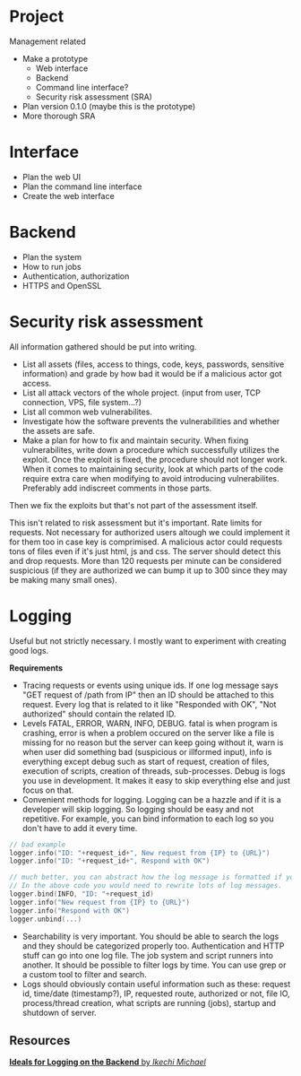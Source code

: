 # Project
Management related

- Make a prototype
    - Web interface
    - Backend
    - Command line interface?
    - Security risk assessment (SRA)
- Plan version 0.1.0 (maybe this is the prototype)
- More thorough SRA

# Interface
- Plan the web UI
- Plan the command line interface
- Create the web interface

# Backend
- Plan the system
- How to run jobs
- Authentication, authorization
- HTTPS and OpenSSL

# Security risk assessment
All information gathered should be put into writing.
- List all assets (files, access to things, code, keys, passwords, sensitive information) and grade by how bad it would be if a malicious actor got access.
- List all attack vectors of the whole project. (input from user, TCP connection, VPS, file system...?)
- List all common web vulnerabilites.
- Investigate how the software prevents the vulnerabilities and whether the assets are safe.
- Make a plan for how to fix and maintain security. When fixing vulnerabilites, write down a procedure which successfully utilizes the exploit. Once the exploit is fixed, the procedure should not longer work. When it comes to maintaining security, look at which parts of the code require extra care when modifying to avoid introducing vulnerabilites. Preferably add indiscreet comments in those parts.

Then we fix the exploits but that's not part of the assessment itself.

This isn't related to risk assessment but it's important. Rate limits for requests. Not necessary for authorized users altough we could implement it for them too in case key is comprimised. A malicious actor could requests tons of files even if it's just html, js and css. The server should detect this and drop requests. More than 120 requests per minute can be considered suspicious (if they are authorized we can bump it up to 300 since they may be making many small ones).

# Logging
Useful but not strictly necessary. I mostly want to experiment with creating good logs.

**Requirements**
- Tracing requests or events using unique ids. If one log message says "GET request of /path from IP" then an ID should be attached to this request. Every log that is related to it like "Responded with OK", "Not authorized" should contain the related ID.
- Levels FATAL, ERROR, WARN, INFO, DEBUG. fatal is when program is crashing, error is when a problem occured on the server like a file is missing for no reason but the server can keep going without it, warn is when user did something bad (suspicious or illformed input), info is everything except debug such as start of request, creation of files, execution of scripts, creation of threads, sub-processes. Debug is logs you use in development. It makes it easy to skip everything else and just focus on that.
- Convenient methods for logging. Logging can be a hazzle and if it is a developer will skip logging. So logging should be easy and not repetitive. For example, you can bind information to each log so you don't have to add it every time.
```c++
// bad example
logger.info("ID: "+request_id+", New request from {IP} to {URL}")
logger.info("ID: "+request_id+", Respond with OK")

// much better, you can abstract how the log message is formatted if you decide to change in the future too.
// In the above code you would need to rewrite lots of log messages.
logger.bind(INFO, "ID: "+request_id)
logger.info("New request from {IP} to {URL}")
logger.info("Respond with OK")
logger.unbind(...)
```
- Searchability is very important. You should be able to search the logs and they should be categorized properly too. Authentication and HTTP stuff can go into one log file. The job system and script runners into another. It should be possible to filter logs by time. You can use grep or a custom tool to filter and search.
- Logs should obviously contain useful information such as these: request id, time/date (timestamp?), IP, requested route, authorized or not, file IO, process/thread creation, what scripts are running (jobs), startup and shutdown of server.

## Resources
[**Ideals for Logging on the Backend** by *Ikechi Michael*](https://mykeels.medium.com/ideals-for-logging-on-the-backend-494fb6296c2f)